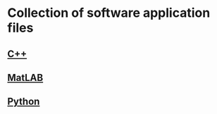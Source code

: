# Collection of software application files

## [C++](C++)

## [MatLAB](MatLAB)

## [Python](Python)

